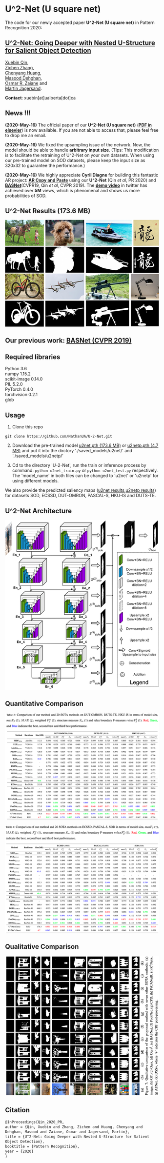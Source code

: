 # U^2-Net (U square net)

The code for our newly accepted paper **U^2-Net (U square net)** in Pattern Recognition 2020:
## [U^2-Net: Going Deeper with Nested U-Structure for Salient Object Detection](https://www.sciencedirect.com/science/article/pii/S0031320320302077?dgcid=author)

[Xuebin Qin](https://webdocs.cs.ualberta.ca/~xuebin/), <br/>
[Zichen Zhang](https://webdocs.cs.ualberta.ca/~zichen2/), <br/>
[Chenyang Huang](https://chenyangh.com/), <br/>
[Masood Dehghan](https://sites.google.com/view/masooddehghan), <br/>
[Osmar R. Zaiane](http://webdocs.cs.ualberta.ca/~zaiane/) and <br/>
[Martin Jagersand](https://webdocs.cs.ualberta.ca/~jag/).

__Contact__: xuebin[at]ualberta[dot]ca

## News !!!

**(2020-May-16)** The official paper of our **U^2-Net (U square net)** ([**PDF in elsevier**](https://www.sciencedirect.com/science/article/pii/S0031320320302077?dgcid=author)) is now available. If you are not able to access that, please feel free to drop me an email.

**(2020-May-16)** We fixed the upsampling issue of the network. Now, the model should be able to handle **arbitrary input size**. (Tips: This modification is to facilitate the retraining of U^2-Net on your own datasets. When using our pre-trained model on SOD datasets, please keep the input size as 320x32 to guarantee the performance.)

**(2020-May-16)** We highly appreciate **Cyril Diagne** for building this fantastic AR project: [**AR Copy and Paste**](https://github.com/cyrildiagne/ar-cutpaste) using our **U^2-Net** (Qin *et al*, PR 2020) and [**BASNet**](https://github.com/NathanUA/BASNet)(CVPR19, Qin *et al*, CVPR 2019). The [**demo video**](https://twitter.com/cyrildiagne/status/1256916982764646402) in twitter has achieved over **5M** views, which is phenomenal and shows us more probabilities of SOD.

## U^2-Net Results (173.6 MB)

![U^2-Net Results](figures/u2netqual.png)


## Our previous work: [BASNet (CVPR 2019)](https://github.com/NathanUA/BASNet)

## Required libraries

Python 3.6  
numpy 1.15.2  
scikit-image 0.14.0  
PIL 5.2.0  
PyTorch 0.4.0  
torchvision 0.2.1  
glob  

## Usage
1. Clone this repo
```
git clone https://github.com/NathanUA/U-2-Net.git
```
2. Download the pre-trained model [u2net.pth (173.6 MB)](https://drive.google.com/file/d/1ao1ovG1Qtx4b7EoskHXmi2E9rp5CHLcZ/view?usp=sharing) or [u2netp.pth (4.7 MB)](https://drive.google.com/file/d/1rbSTGKAE-MTxBYHd-51l2hMOQPT_7EPy/view?usp=sharing) and put it into the dirctory './saved_models/u2net/' and './saved_models/u2netp/'

3.  Cd to the directory 'U-2-Net', run the train or inference process by command: ```python u2net_train.py```
or ```python u2net_test.py``` respectively. The 'model_name' in both files can be changed to 'u2net' or 'u2netp' for using different models.  

 We also provide the predicted saliency maps ([u2net results](https://drive.google.com/file/d/1mZFWlS4WygWh1eVI8vK2Ad9LrPq4Hp5v/view?usp=sharing),[u2netp results](https://drive.google.com/file/d/1j2pU7vyhOO30C2S_FJuRdmAmMt3-xmjD/view?usp=sharing)) for datasets SOD, ECSSD, DUT-OMRON, PASCAL-S, HKU-IS and DUTS-TE.


## U^2-Net Architecture

![U^2-Net architecture](figures/U2NETPR.png)


## Quantitative Comparison

![Quantitative Comparison](figures/quan_1.png)

![Quantitative Comparison](figures/quan_2.png)


## Qualitative Comparison

![Qualitative Comparison](figures/qual.png?raw=true)


## Citation
```
@InProceedings{Qin_2020_PR,
author = {Qin, Xuebin and Zhang, Zichen and Huang, Chenyang and Dehghan, Masood and Zaiane, Osmar and Jagersand, Martin},
title = {U^2-Net: Going Deeper with Nested U-Structure for Salient Object Detection},
booktitle = {Pattern Recognition},
year = {2020}
}
```
